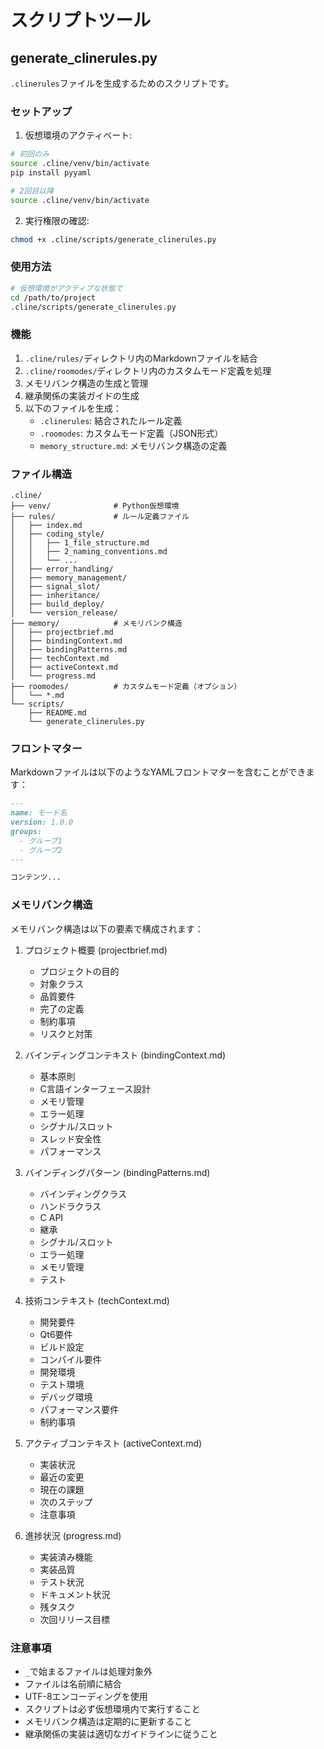 # スクリプトツール

## generate_clinerules.py

`.clinerules`ファイルを生成するためのスクリプトです。

### セットアップ

1. 仮想環境のアクティベート:
```bash
# 初回のみ
source .cline/venv/bin/activate
pip install pyyaml

# 2回目以降
source .cline/venv/bin/activate
```

2. 実行権限の確認:
```bash
chmod +x .cline/scripts/generate_clinerules.py
```

### 使用方法

```bash
# 仮想環境がアクティブな状態で
cd /path/to/project
.cline/scripts/generate_clinerules.py
```

### 機能

1. `.cline/rules/`ディレクトリ内のMarkdownファイルを結合
2. `.cline/roomodes/`ディレクトリ内のカスタムモード定義を処理
3. メモリバンク構造の生成と管理
4. 継承関係の実装ガイドの生成
5. 以下のファイルを生成：
   - `.clinerules`: 結合されたルール定義
   - `.roomodes`: カスタムモード定義（JSON形式）
   - `memory_structure.md`: メモリバンク構造の定義

### ファイル構造

```
.cline/
├── venv/              # Python仮想環境
├── rules/             # ルール定義ファイル
│   ├── index.md
│   ├── coding_style/
│   │   ├── 1_file_structure.md
│   │   ├── 2_naming_conventions.md
│   │   └── ...
│   ├── error_handling/
│   ├── memory_management/
│   ├── signal_slot/
│   ├── inheritance/
│   ├── build_deploy/
│   └── version_release/
├── memory/            # メモリバンク構造
│   ├── projectbrief.md
│   ├── bindingContext.md
│   ├── bindingPatterns.md
│   ├── techContext.md
│   ├── activeContext.md
│   └── progress.md
├── roomodes/          # カスタムモード定義（オプション）
│   └── *.md
└── scripts/
    ├── README.md
    └── generate_clinerules.py
```

### フロントマター

Markdownファイルは以下のようなYAMLフロントマターを含むことができます：

```markdown
---
name: モード名
version: 1.0.0
groups:
  - グループ1
  - グループ2
---

コンテンツ...
```

### メモリバンク構造

メモリバンク構造は以下の要素で構成されます：

1. プロジェクト概要 (projectbrief.md)
   - プロジェクトの目的
   - 対象クラス
   - 品質要件
   - 完了の定義
   - 制約事項
   - リスクと対策

2. バインディングコンテキスト (bindingContext.md)
   - 基本原則
   - C言語インターフェース設計
   - メモリ管理
   - エラー処理
   - シグナル/スロット
   - スレッド安全性
   - パフォーマンス

3. バインディングパターン (bindingPatterns.md)
   - バインディングクラス
   - ハンドラクラス
   - C API
   - 継承
   - シグナル/スロット
   - エラー処理
   - メモリ管理
   - テスト

4. 技術コンテキスト (techContext.md)
   - 開発要件
   - Qt6要件
   - ビルド設定
   - コンパイル要件
   - 開発環境
   - テスト環境
   - デバッグ環境
   - パフォーマンス要件
   - 制約事項

5. アクティブコンテキスト (activeContext.md)
   - 実装状況
   - 最近の変更
   - 現在の課題
   - 次のステップ
   - 注意事項

6. 進捗状況 (progress.md)
   - 実装済み機能
   - 実装品質
   - テスト状況
   - ドキュメント状況
   - 残タスク
   - 次回リリース目標

### 注意事項

- `_`で始まるファイルは処理対象外
- ファイルは名前順に結合
- UTF-8エンコーディングを使用
- スクリプトは必ず仮想環境内で実行すること
- メモリバンク構造は定期的に更新すること
- 継承関係の実装は適切なガイドラインに従うこと
